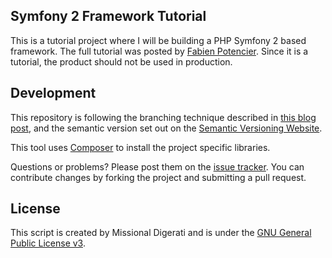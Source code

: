 Symfony 2 Framework Tutorial
----------------------------

This is a tutorial project where I will be building a PHP Symfony 2 based framework.  The full tutorial was posted by [Fabien Potencier](http://fabien.potencier.org/article/50/create-your-own-framework-on-top-of-the-symfony2-components-part-1).  Since it is a tutorial, the product should not be used in production.

Development
-----------
This repository is following the branching technique described in [this blog post](http://nvie.com/posts/a-successful-git-branching-model/), and the semantic version set out on the [Semantic Versioning Website](http://semver.org/).

This tool uses [Composer](http://getcomposer.org/) to install the project specific libraries.

Questions or problems? Please post them on the [issue tracker](https://github.com/codemis/symfony_2_framework_tutorial/issues). You can contribute changes by forking the project and submitting a pull request.

License
-------
This script is created by Missional Digerati and is under the [GNU General Public License v3](http://www.gnu.org/licenses/gpl-3.0-standalone.html).